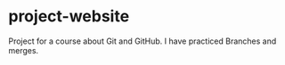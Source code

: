 # project-website
 Project for a course about Git and GitHub.
 I have practiced Branches and merges.
